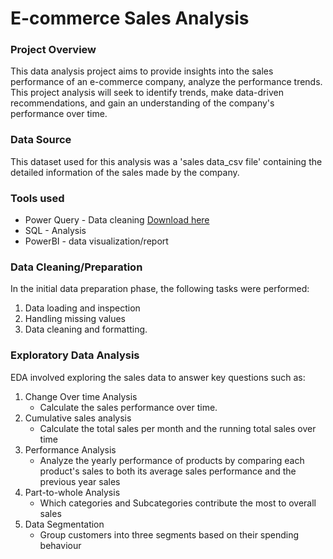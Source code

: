 # E-commerce Sales Analysis

### Project Overview
This data analysis project aims to provide insights into the sales performance of an e-commerce company, analyze  the performance trends. This project analysis will seek to identify trends, make data-driven recommendations, and gain an understanding of the company's performance over time.

### Data Source
This dataset used for this analysis was a 'sales data_csv file' containing the detailed information of the sales made by the company.

### Tools used
- Power Query - Data cleaning [Download here](https://microsoft.com)
- SQL - Analysis
- PowerBI - data visualization/report


### Data Cleaning/Preparation
In the initial data preparation phase, the following tasks were performed:
1. Data loading and inspection
2. Handling missing values
3. Data cleaning and formatting.

### Exploratory Data Analysis

EDA involved exploring the sales data to answer key questions such as:
1. Change Over time Analysis
    - Calculate the sales performance over time.
2. Cumulative sales analysis
   - Calculate the total sales per month and the running total sales over time
3. Performance Analysis
   - Analyze the yearly performance of products by comparing each product's sales to both its average sales performance and the previous year sales
4. Part-to-whole Analysis
   - Which categories and Subcategories contribute the most to overall sales
5. Data Segmentation
   - Group customers into three segments based on their spending behaviour

